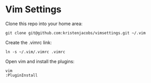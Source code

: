 # Vim Settings

Clone this repo into your home area:

```
git clone git@github.com:kristenjacobs/vimsettings.git ~/.vim
```

Create the .vimrc link:

```
ln -s ~/.vim/.vimrc .vimrc
```

Open vim and install the plugins:

```
vim
:PluginInstall
```
